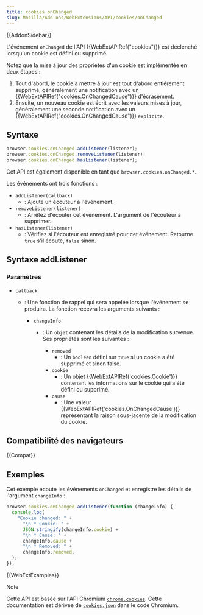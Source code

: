 ```yaml
---
title: cookies.onChanged
slug: Mozilla/Add-ons/WebExtensions/API/cookies/onChanged
---
```


{{AddonSidebar}}

L'événement `onChanged` de l'API {{WebExtAPIRef("cookies")}} est déclenché lorsqu'un cookie est défini ou supprimé.

Notez que la mise à jour des propriétés d'un cookie est implémentée en deux étapes :

1. Tout d'abord, le cookie à mettre à jour est tout d'abord entiérement supprimé, généralement une notification avec un {{WebExtAPIRef("cookies.OnChangedCause")}} d'écrasement.
2. Ensuite, un nouveau cookie est écrit avec les valeurs mises à jour, généralement une seconde notification avec un {{WebExtAPIRef("cookies.OnChangedCause")}} `explicite`.

## Syntaxe

```js
browser.cookies.onChanged.addListener(listener);
browser.cookies.onChanged.removeListener(listener);
browser.cookies.onChanged.hasListener(listener);
```

Cet API est également disponible en tant que `browser.cookies.onChanged.*`.

Les événements ont trois fonctions :

- `addListener(callback)`
  - : Ajoute un écouteur à l'événement.
- `removeListener(listener)`
  - : Arrêtez d'écouter cet événement. L'argument de l'écouteur à supprimer.
- `hasListener(listener)`
  - : Vérifiez si l'écouteur est enregistré pour cet événement. Retourne `true` s'il écoute, `false` sinon.

## Syntaxe addListener

### Paramètres

- `callback`

  - : Une fonction de rappel qui sera appelée lorsque l'événement se produira. La fonction recevra les arguments suivants :

    - `changeInfo`

      - : Un `objet` contenant les détails de la modification survenue. Ses propriétés sont les suivantes :

        - `removed`
          - : Un `booléen` défini sur `true` si un cookie a été supprimé et sinon false.
        - `cookie`
          - : Un objet {{WebExtAPIRef('cookies.Cookie')}} contenant les informations sur le cookie qui a été défini ou supprimé.
        - `cause`
          - : Une valeur {{WebExtAPIRef('cookies.OnChangedCause')}} représentant la raison sous-jacente de la modification du cookie.

## Compatibilité des navigateurs

{{Compat}}

## Exemples

Cet exemple écoute les événements `onChanged` et enregistre les détails de l'argument `changeInfo` :

```js
browser.cookies.onChanged.addListener(function (changeInfo) {
  console.log(
    "Cookie changed: " +
      "\n * Cookie: " +
      JSON.stringify(changeInfo.cookie) +
      "\n * Cause: " +
      changeInfo.cause +
      "\n * Removed: " +
      changeInfo.removed,
  );
});
```

{{WebExtExamples}}

> [!NOTE]
>
> Cette API est basée sur l'API Chromium [`chrome.cookies`](https://developer.chrome.com/docs/extensions/reference/api/cookies). Cette documentation est dérivée de [`cookies.json`](https://chromium.googlesource.com/chromium/src/+/master/chrome/common/extensions/api/cookies.json) dans le code Chromium.

<!--
// Copyright 2015 The Chromium Authors. All rights reserved.
//
// Redistribution and use in source and binary forms, with or without
// modification, are permitted provided that the following conditions are
// met:
//
//    * Redistributions of source code must retain the above copyright
// notice, this list of conditions and the following disclaimer.
//    * Redistributions in binary form must reproduce the above
// copyright notice, this list of conditions and the following disclaimer
// in the documentation and/or other materials provided with the
// distribution.
//    * Neither the name of Google Inc. nor the names of its
// contributors may be used to endorse or promote products derived from
// this software without specific prior written permission.
//
// THIS SOFTWARE IS PROVIDED BY THE COPYRIGHT HOLDERS AND CONTRIBUTORS
// "AS IS" AND ANY EXPRESS OR IMPLIED WARRANTIES, INCLUDING, BUT NOT
// LIMITED TO, THE IMPLIED WARRANTIES OF MERCHANTABILITY AND FITNESS FOR
// A PARTICULAR PURPOSE ARE DISCLAIMED. IN NO EVENT SHALL THE COPYRIGHT
// OWNER OR CONTRIBUTORS BE LIABLE FOR ANY DIRECT, INDIRECT, INCIDENTAL,
// SPECIAL, EXEMPLARY, OR CONSEQUENTIAL DAMAGES (INCLUDING, BUT NOT
// LIMITED TO, PROCUREMENT OF SUBSTITUTE GOODS OR SERVICES; LOSS OF USE,
// DATA, OR PROFITS; OR BUSINESS INTERRUPTION) HOWEVER CAUSED AND ON ANY
// THEORY OF LIABILITY, WHETHER IN CONTRACT, STRICT LIABILITY, OR TORT
// (INCLUDING NEGLIGENCE OR OTHERWISE) ARISING IN ANY WAY OUT OF THE USE
// OF THIS SOFTWARE, EVEN IF ADVISED OF THE POSSIBILITY OF SUCH DAMAGE.
-->
